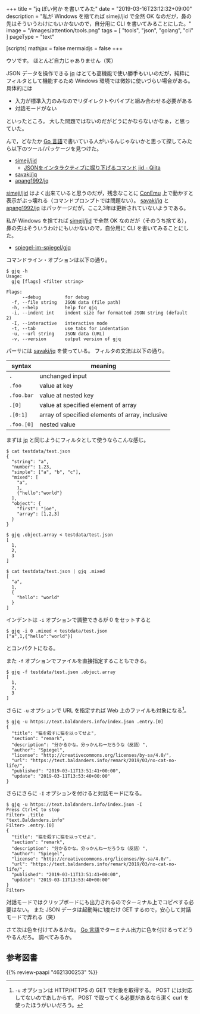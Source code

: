+++
title = "jq ぽい何か を書いてみた"
date = "2019-03-16T23:12:32+09:00"
description = "私が Windows を捨てれば simeji/jid で全然 OK なのだが，鼻の先はそういうわけにもいかないので，自分用に CLI を書いてみることにした。"
image = "/images/attention/tools.png"
tags  = [ "tools", "json", "golang", "cli" ]
pageType = "text"

[scripts]
  mathjax = false
  mermaidjs = false
+++

ウソです。
ほとんど自力じゃありません（笑）

JSON データを操作できる [jq] はとても高機能で使い勝手もいいのだが，純粋にフィルタとして機能するため Windows 環境では微妙に使いづらい場合がある。
具体的には

- 入力が標準入力のみなのでリダイレクトやパイプと組み合わせる必要がある
- 対話モードがない

といったところ。
大した問題ではないのだがどうにかならないかなぁ，と思っていた。

んで，どなたか [Go 言語]で書いている人がいるんじゃないかと思って探してみたら以下のツール/パッケージを見つけた。

- [simeji/jid]
    - [JSONをインタラクティブに掘り下げるコマンド jid  - Qiita](https://qiita.com/simeji/items/dd0464b7ed91c51ee618)
- [savaki/jq]
- [apang1992/jq]

[simeji/jid] はよく出来ていると思うのだが，残念なことに [ConEmu] 上で動かすと表示がぶっ壊れる（コマンドプロンプトでは問題ない）。
[savaki/jq] と [apang1992/jq] はパッケージだが，ここ2,3年は更新されていないようである。

私が Windows を捨てれば [simeji/jid] で全然 OK なのだが（そのうち捨てる），鼻の先はそういうわけにもいかないので，自分用に CLI を書いてみることにした。

- [spiegel-im-spiegel/gjq]

コマンドライン・オプションは以下の通り。

```text
$ gjq -h
Usage:
  gjq [flags] <filter string>

Flags:
      --debug         for debug
  -f, --file string   JSON data (file path)
  -h, --help          help for gjq
  -i, --indent int    indent size for formatted JSON string (default 2)
  -I, --interactive   interactive mode
  -t, --tab           use tabs for indentation
  -u, --url string    JSON data (URL)
  -v, --version       output version of gjq
```

パーサには [savaki/jq] を使っている。
フィルタの文法は以下の通り。

| syntax     | meaning                                         |
| ---------- | ----------------------------------------------- |
| `.`        | unchanged input                                 |
| `.foo`     | value at key                                    |
| `.foo.bar` | value at nested key                             |
| `.[0]`     | value at specified element of array             |
| `.[0:1]`   | array of specified elements of array, inclusive |
| `.foo.[0]` | nested value                                    |

まずは [jq] と同じようにフィルタとして使うならこんな感じ。

```text
$ cat testdata/test.json
{
  "string": "a",
  "number": 1.23,
  "simple": ["a", "b", "c"],
  "mixed": [
    "a",
    1,
    {"hello":"world"}
  ],
  "object": {
    "first": "joe",
    "array": [1,2,3]
  }
}

$ gjq .object.array < testdata/test.json
[
  1,
  2,
  3
]

$ cat testdata/test.json | gjq .mixed
[
  "a",
  1,
  {
    "hello": "world"
  }
]
```

インデントは `-i` オプションで調整できるが 0 をセットすると

```text
$ gjq -i 0 .mixed < testdata/test.json
["a",1,{"hello":"world"}]
```

とコンパクトになる。

また `-f` オプションでファイルを直接指定することもできる。

```text
$ gjq -f testdata/test.json .object.array
[
  1,
  2,
  3
]
```

さらに `-u` オプションで URL を指定すれば Web 上のファイルも対象になる[^u1]。

[^u1]: `-u` オプションは HTTP/HTTPS の GET で対象を取得する。 POST には対応してないのであしからず。 POST で取ってくる必要があるなら潔く curl を使ったほうがいいだろう。

```text
$ gjq -u https://text.baldanders.info/index.json .entry.[0]
{
  "title": "猫を殺すに猫を以ってせよ",
  "section": "remark",
  "description": "分かるかな。分っかんねーだろうな（反語）",
  "author": "Spiegel",
  "license": "http://creativecommons.org/licenses/by-sa/4.0/",
  "url": "https://text.baldanders.info/remark/2019/03/no-cat-no-life/",
  "published": "2019-03-11T13:51:41+00:00",
  "update": "2019-03-11T13:53:40+00:00"
}
```

さらにさらに `-I` オプションを付けると対話モードになる。

```text
$ gjq -u https://text.baldanders.info/index.json -I
Press Ctrl+C to stop
Filter> .title
"text.Baldanders.info"
Filter> .entry.[0]
{
  "title": "猫を殺すに猫を以ってせよ",
  "section": "remark",
  "description": "分かるかな。分っかんねーだろうな（反語）",
  "author": "Spiegel",
  "license": "http://creativecommons.org/licenses/by-sa/4.0/",
  "url": "https://text.baldanders.info/remark/2019/03/no-cat-no-life/",
  "published": "2019-03-11T13:51:41+00:00",
  "update": "2019-03-11T13:53:40+00:00"
}
Filter> 
```

対話モードではクリップボードにも出力されるのでターミナル上でコピペする必要はない。
また JSON データは起動時に1度だけ GET するので，安心して対話モードで弄れる（笑）

さて次は色を付けてみるかな。
[Go 言語]でターミナル出力に色を付けるってどうやるんだろ。
調べてみるか。

[Go 言語]: https://golang.org/ "The Go Programming Language"
[spiegel-im-spiegel/gjq]: https://github.com/spiegel-im-spiegel/gjq "spiegel-im-spiegel/gjq: Another Implementation of \"jq\" by golang"
[jq]: https://stedolan.github.io/jq/
[simeji/jid]: https://github.com/simeji/jid "simeji/jid: json incremental digger"
[savaki/jq]: https://github.com/savaki/jq "savaki/jq: A high performance Golang implementation of the incredibly useful jq command line tool."
[apang1992/jq]: https://github.com/apang1992/jq "apang1992/jq: json query with golang"
[ConEmu]: https://conemu.github.io/ "ConEmu - Handy Windows Terminal"

## 参考図書

{{% review-paapi "4621300253" %}} <!-- プログラミング言語Go -->
